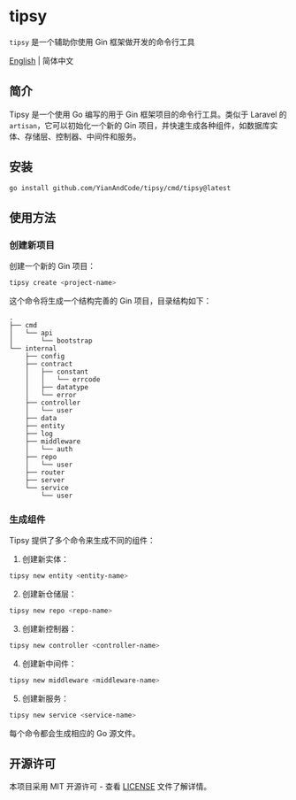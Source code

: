 # tipsy

`tipsy` 是一个辅助你使用 Gin 框架做开发的命令行工具

[English](README.md) | 简体中文

## 简介

Tipsy 是一个使用 Go 编写的用于 Gin 框架项目的命令行工具。类似于 Laravel 的 `artisan`，它可以初始化一个新的 Gin 项目，并快速生成各种组件，如数据库实体、存储层、控制器、中间件和服务。

## 安装

```bash
go install github.com/YianAndCode/tipsy/cmd/tipsy@latest
```

## 使用方法

### 创建新项目

创建一个新的 Gin 项目：

```bash
tipsy create <project-name>
```

这个命令将生成一个结构完善的 Gin 项目，目录结构如下：

```
.
├── cmd
│   └── api
│       └── bootstrap
└── internal
    ├── config
    ├── contract
    │   ├── constant
    │   │   └── errcode
    │   ├── datatype
    │   └── error
    ├── controller
    │   └── user
    ├── data
    ├── entity
    ├── log
    ├── middleware
    │   └── auth
    ├── repo
    │   └── user
    ├── router
    ├── server
    └── service
        └── user
```

### 生成组件

Tipsy 提供了多个命令来生成不同的组件：

1. 创建新实体：
```bash
tipsy new entity <entity-name>
```

2. 创建新仓储层：
```bash
tipsy new repo <repo-name>
```

3. 创建新控制器：
```bash
tipsy new controller <controller-name>
```

4. 创建新中间件：
```bash
tipsy new middleware <middleware-name>
```

5. 创建新服务：
```bash
tipsy new service <service-name>
```

每个命令都会生成相应的 Go 源文件。

## 开源许可

本项目采用 MIT 开源许可 - 查看 [LICENSE](LICENSE) 文件了解详情。